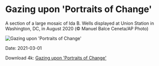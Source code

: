 # Gazing upon 'Portraits of Change'

A section of a large mosaic of Ida B. Wells displayed at Union Station in Washington, DC, in August 2020 (© Manuel Balce Ceneta/AP Photo)

![Gazing upon 'Portraits of Change'](https://bing.com/th?id=OHR.IdaBWells_EN-US0043525265_UHD.jpg&rf=LaDigue_UHD.jpg&pid=hp&w=1024&h=576)

Date: 2021-03-01

Download 4k: [Gazing upon 'Portraits of Change'](https://bing.com/th?id=OHR.IdaBWells_EN-US0043525265_UHD.jpg&rf=LaDigue_UHD.jpg&pid=hp&w=3840&h=2160)

